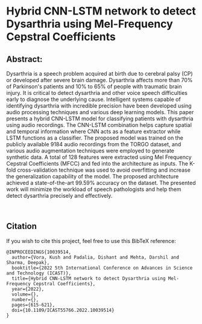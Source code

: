 <h1>Hybrid CNN-LSTM network to detect Dysarthria using Mel-Frequency Cepstral Coefficients</h1>

<h2>Abstract:</h2>

Dysarthria is a speech problem acquired at birth due to cerebral palsy (CP) or developed after severe brain damage. Dysarthria affects more than 70% of Parkinson's patients and 10% to 65% of people with traumatic brain injury. It is critical to detect dysarthria and other voice speech difficulties early to diagnose the underlying cause. Intelligent systems capable of identifying dysarthria with incredible precision have been developed using audio processing techniques and various deep learning models. This paper presents a hybrid CNN-LSTM model for classifying patients with dysarthria using audio recordings. The CNN-LSTM combination helps capture spatial and temporal information where CNN acts as a feature extractor while LSTM functions as a classifier. The proposed model was trained on the publicly available 9184 audio recordings from the TORGO dataset, and various audio augmentation techniques were employed to generate synthetic data. A total of 128 features were extracted using Mel Frequency Cepstral Coefficients (MFCC) and fed into the architecture as inputs. The K-fold cross-validation technique was used to avoid overfitting and increase the generalization capability of the model. The proposed architecture achieved a state-of-the-art 99.59% accuracy on the dataset. The presented work will minimize the workload of speech pathologists and help them detect dysarthria precisely and effectively.

<br>

<h2>Citation</h2>
If you wish to cite this project, feel free to use this BibTeX reference:

<br>

```
@INPROCEEDINGS{10039514,
  author={Vora, Kush and Padalia, Dishant and Mehta, Darshil and Sharma, Deepak},
  booktitle={2022 5th International Conference on Advances in Science and Technology (ICAST)}, 
  title={Hybrid CNN-LSTM network to detect Dysarthria using Mel-Frequency Cepstral Coefficients}, 
  year={2022},
  volume={},
  number={},
  pages={615-621},
  doi={10.1109/ICAST55766.2022.10039514}
}

```
